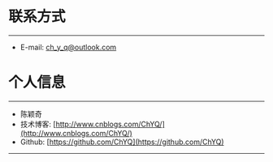 # 联系方式

---

  * E-mail: ch_y_q@outlook.com 

# 个人信息

---

  * 陈颖奇
  * 技术博客: [http://www.cnblogs.com/ChYQ/](http://www.cnblogs.com/ChYQ/) 
  * Github:  [https://github.com/ChYQ](https://github.com/ChYQ)

<script type="text/javascript"src="../../../js/analytics.js"></script>
<div style="display: none;"><script language='javascript' type='text/javascript' src='http://js.users.51.la/19023250.js'></script></div>

---
